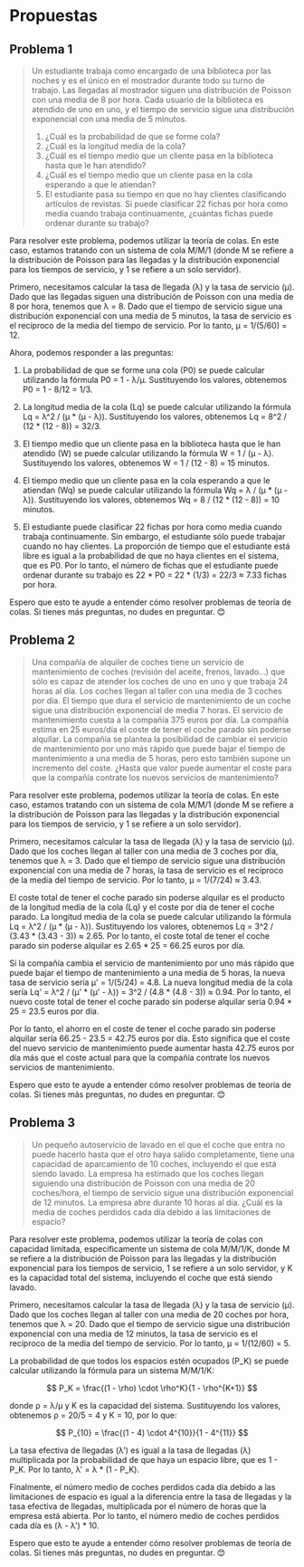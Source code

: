 # Propuestas

## Problema 1

> Un estudiante trabaja como encargado de una biblioteca por las noches y es el único en el mostrador durante todo su turno de trabajo. Las llegadas al mostrador siguen una distribución de Poisson con una media de 8 por hora. Cada usuario de la biblioteca es atendido de uno en uno, y el tiempo de servicio sigue una distribución exponencial con una media de 5 minutos.
>
> 1. ¿Cuál es la probabilidad de que se forme cola?
> 2. ¿Cuál es la longitud media de la cola?
> 3. ¿Cuál es el tiempo medio que un cliente pasa en la biblioteca hasta que le han atendido?
> 4. ¿Cuál es el tiempo medio que un cliente pasa en la cola esperando a que le atiendan?
> 5. El estudiante pasa su tiempo en que no hay clientes clasificando artículos de revistas. Si puede clasificar 22 fichas por hora como media cuando trabaja continuamente, ¿cuántas fichas puede ordenar durante su trabajo?

Para resolver este problema, podemos utilizar la teoría de colas. En este caso, estamos tratando con un sistema de cola M/M/1 (donde M se refiere a la distribución de Poisson para las llegadas y la distribución exponencial para los tiempos de servicio, y 1 se refiere a un solo servidor).

Primero, necesitamos calcular la tasa de llegada (λ) y la tasa de servicio (μ). Dado que las llegadas siguen una distribución de Poisson con una media de 8 por hora, tenemos que λ = 8. Dado que el tiempo de servicio sigue una distribución exponencial con una media de 5 minutos, la tasa de servicio es el recíproco de la media del tiempo de servicio. Por lo tanto, μ = 1/(5/60) = 12.

Ahora, podemos responder a las preguntas:

1. La probabilidad de que se forme una cola (P0) se puede calcular utilizando la fórmula P0 = 1 - λ/μ. Sustituyendo los valores, obtenemos P0 = 1 - 8/12 = 1/3.

2. La longitud media de la cola (Lq) se puede calcular utilizando la fórmula Lq = λ^2 / (μ * (μ - λ)). Sustituyendo los valores, obtenemos Lq = 8^2 / (12 * (12 - 8)) = 32/3.

3. El tiempo medio que un cliente pasa en la biblioteca hasta que le han atendido (W) se puede calcular utilizando la fórmula W = 1 / (μ - λ). Sustituyendo los valores, obtenemos W = 1 / (12 - 8) = 15 minutos.

4. El tiempo medio que un cliente pasa en la cola esperando a que le atiendan (Wq) se puede calcular utilizando la fórmula Wq = λ / (μ * (μ - λ)). Sustituyendo los valores, obtenemos Wq = 8 / (12 * (12 - 8)) = 10 minutos.

5. El estudiante puede clasificar 22 fichas por hora como media cuando trabaja continuamente. Sin embargo, el estudiante sólo puede trabajar cuando no hay clientes. La proporción de tiempo que el estudiante está libre es igual a la probabilidad de que no haya clientes en el sistema, que es P0. Por lo tanto, el número de fichas que el estudiante puede ordenar durante su trabajo es 22 * P0 = 22 * (1/3) = 22/3 ≈ 7.33 fichas por hora.

Espero que esto te ayude a entender cómo resolver problemas de teoría de colas. Si tienes más preguntas, no dudes en preguntar. 😊

## Problema 2

> Una compañía de alquiler de coches tiene un servicio de mantenimiento de coches (revisión del aceite, frenos, lavado…) que sólo es capaz de atender los coches de uno en uno y que trabaja 24 horas al día. Los coches llegan al taller con una media de 3 coches por día. El tiempo que dura el servicio de mantenimiento de un coche sigue una distribución exponencial de media 7 horas. El servicio de mantenimiento cuesta a la compañía 375 euros por día. La compañía estima en 25 euros/día el coste de tener el coche parado sin poderse alquilar. La compañía se plantea la posibilidad de cambiar el servicio de mantenimiento por uno más rápido que puede bajar el tiempo de mantenimiento a una media de 5 horas, pero esto también supone un incremento del coste. ¿Hasta que valor puede aumentar el coste para que la compañía contrate los nuevos servicios de mantenimiento?


Para resolver este problema, podemos utilizar la teoría de colas. En este caso, estamos tratando con un sistema de cola M/M/1 (donde M se refiere a la distribución de Poisson para las llegadas y la distribución exponencial para los tiempos de servicio, y 1 se refiere a un solo servidor).

Primero, necesitamos calcular la tasa de llegada (λ) y la tasa de servicio (μ). Dado que los coches llegan al taller con una media de 3 coches por día, tenemos que λ = 3. Dado que el tiempo de servicio sigue una distribución exponencial con una media de 7 horas, la tasa de servicio es el recíproco de la media del tiempo de servicio. Por lo tanto, μ = 1/(7/24) ≈ 3.43.

El coste total de tener el coche parado sin poderse alquilar es el producto de la longitud media de la cola (Lq) y el coste por día de tener el coche parado. La longitud media de la cola se puede calcular utilizando la fórmula Lq = λ^2 / (μ * (μ - λ)). Sustituyendo los valores, obtenemos Lq = 3^2 / (3.43 * (3.43 - 3)) ≈ 2.65. Por lo tanto, el coste total de tener el coche parado sin poderse alquilar es 2.65 * 25 = 66.25 euros por día.

Si la compañía cambia el servicio de mantenimiento por uno más rápido que puede bajar el tiempo de mantenimiento a una media de 5 horas, la nueva tasa de servicio sería μ' = 1/(5/24) = 4.8. La nueva longitud media de la cola sería Lq' = λ^2 / (μ' * (μ' - λ)) = 3^2 / (4.8 * (4.8 - 3)) ≈ 0.94. Por lo tanto, el nuevo coste total de tener el coche parado sin poderse alquilar sería 0.94 * 25 = 23.5 euros por día.

Por lo tanto, el ahorro en el coste de tener el coche parado sin poderse alquilar sería 66.25 - 23.5 = 42.75 euros por día. Esto significa que el coste del nuevo servicio de mantenimiento puede aumentar hasta 42.75 euros por día más que el coste actual para que la compañía contrate los nuevos servicios de mantenimiento.

Espero que esto te ayude a entender cómo resolver problemas de teoría de colas. Si tienes más preguntas, no dudes en preguntar. 😊

## Problema 3

> Un pequeño autoservicio de lavado en el que el coche que entra no puede hacerlo hasta que el otro haya salido completamente, tiene una capacidad de aparcamiento de 10 coches, incluyendo el que está siendo lavado. La empresa ha estimado que los coches llegan siguiendo una distribución de Poisson con una media de 20 coches/hora, el tiempo de servicio sigue una distribución exponencial de 12 minutos. La empresa abre durante 10 horas al día. ¿Cuál es la media de coches perdidos cada día debido a las limitaciones de espacio?

Para resolver este problema, podemos utilizar la teoría de colas con capacidad limitada, específicamente un sistema de cola M/M/1/K, donde M se refiere a la distribución de Poisson para las llegadas y la distribución exponencial para los tiempos de servicio, 1 se refiere a un solo servidor, y K es la capacidad total del sistema, incluyendo el coche que está siendo lavado.

Primero, necesitamos calcular la tasa de llegada (λ) y la tasa de servicio (μ). Dado que los coches llegan al taller con una media de 20 coches por hora, tenemos que λ = 20. Dado que el tiempo de servicio sigue una distribución exponencial con una media de 12 minutos, la tasa de servicio es el recíproco de la media del tiempo de servicio. Por lo tanto, μ = 1/(12/60) = 5.

La probabilidad de que todos los espacios estén ocupados (P_K) se puede calcular utilizando la fórmula para un sistema M/M/1/K:

$$ P_K = \frac{(1 - \rho) \cdot \rho^K}{1 - \rho^{K+1}} $$

donde ρ = λ/μ y K es la capacidad del sistema. Sustituyendo los valores, obtenemos ρ = 20/5 = 4 y K = 10, por lo que:

$$ P_{10} = \frac{(1 - 4) \cdot 4^{10}}{1 - 4^{11}} $$

La tasa efectiva de llegadas (λ') es igual a la tasa de llegadas (λ) multiplicada por la probabilidad de que haya un espacio libre, que es 1 - P_K. Por lo tanto, λ' = λ * (1 - P_K).

Finalmente, el número medio de coches perdidos cada día debido a las limitaciones de espacio es igual a la diferencia entre la tasa de llegadas y la tasa efectiva de llegadas, multiplicada por el número de horas que la empresa está abierta. Por lo tanto, el número medio de coches perdidos cada día es (λ - λ') * 10.

Espero que esto te ayude a entender cómo resolver problemas de teoría de colas. Si tienes más preguntas, no dudes en preguntar. 😊

